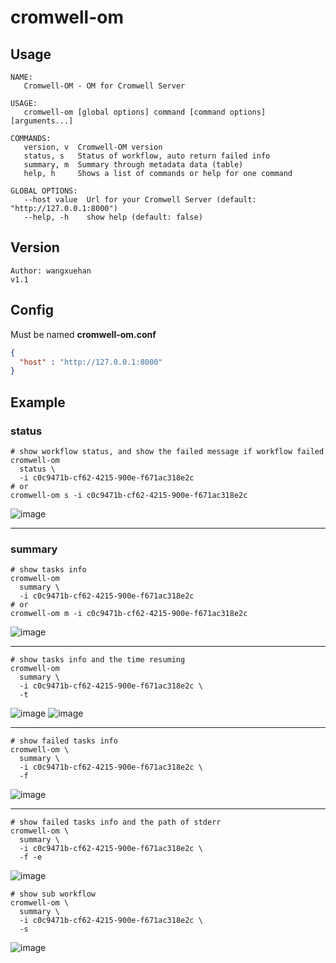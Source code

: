# cromwell-om

## Usage
```shell
NAME: 
   Cromwell-OM - OM for Cromwell Server

USAGE:
   cromwell-om [global options] command [command options] [arguments...]

COMMANDS:
   version, v  Cromwell-OM version
   status, s   Status of workflow, auto return failed info
   summary, m  Summary through metadata data (table)
   help, h     Shows a list of commands or help for one command

GLOBAL OPTIONS:
   --host value  Url for your Cromwell Server (default: "http://127.0.0.1:8000")
   --help, -h    show help (default: false)
```
## Version
```shell
Author: wangxuehan
v1.1
```
## Config
Must be named **cromwell-om.conf**
```json
{
  "host" : "http://127.0.0.1:8000"
}
```

## Example
### status
```shell
# show workflow status, and show the failed message if workflow failed
cromwell-om 
  status \
  -i c0c9471b-cf62-4215-900e-f671ac318e2c
# or
cromwell-om s -i c0c9471b-cf62-4215-900e-f671ac318e2c
```
![image](https://user-images.githubusercontent.com/70520563/149335064-5f616ede-6382-442d-bd9a-915384abe79d.png)

***
### summary
```shell
# show tasks info
cromwell-om 
  summary \
  -i c0c9471b-cf62-4215-900e-f671ac318e2c
# or
cromwell-om m -i c0c9471b-cf62-4215-900e-f671ac318e2c
```
![image](https://user-images.githubusercontent.com/70520563/148772099-d3e3f34b-d592-4de7-b669-552eb3dbe158.png)
***
```shell
# show tasks info and the time resuming
cromwell-om 
  summary \
  -i c0c9471b-cf62-4215-900e-f671ac318e2c \
  -t
```
![image](https://user-images.githubusercontent.com/70520563/148772175-6a466528-19c8-43f4-9fc7-57f82a753a2c.png)
![image](https://user-images.githubusercontent.com/70520563/149336180-f293217f-7d16-42ea-9bd2-8ed0e96e77c8.png)

***
```shell
# show failed tasks info
cromwell-om \
  summary \
  -i c0c9471b-cf62-4215-900e-f671ac318e2c \
  -f
```
![image](https://user-images.githubusercontent.com/70520563/148772216-d4e94e27-20a7-4658-9acf-abbf9984aa66.png)
***
```shell
# show failed tasks info and the path of stderr
cromwell-om \
  summary \
  -i c0c9471b-cf62-4215-900e-f671ac318e2c \
  -f -e
```
![image](https://user-images.githubusercontent.com/70520563/149335452-07a63156-3629-44b5-8e14-28a40817cca1.png)
```shell
# show sub workflow
cromwell-om \
  summary \
  -i c0c9471b-cf62-4215-900e-f671ac318e2c \
  -s
```
![image](https://user-images.githubusercontent.com/70520563/149335892-837c6768-502d-4722-ad36-ba599aa201ac.png)


